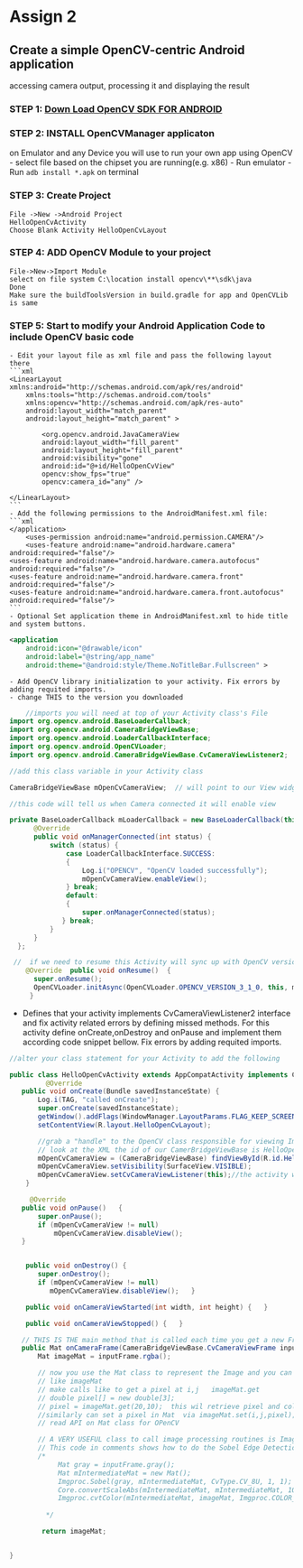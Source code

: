 # Assign 2

## Create a simple OpenCV-centric Android application
 accessing camera output, processing it and displaying the result
### STEP 1: [Down Load OpenCV SDK FOR ANDROID](http://opencv.org/releases.html)
### STEP 2: INSTALL OpenCVManager applicaton
 on Emulator and any Device you will use to run your own app using OpenCV
    - select file based on the chipset you are running(e.g. x86)
    - Run emulator
    - Run `adb install *.apk` on terminal
### STEP 3: Create Project
    File ->New ->Android Project
    HelloOpenCvActivity
    Choose Blank Activity HelloOpenCvLayout
### STEP 4: ADD OpenCV Module to your project
    File->New->Import Module
    select on file system C:\location install opencv\**\sdk\java
    Done
    Make sure the buildToolsVersion in build.gradle for app and OpenCVLib is same

### STEP 5: Start to modify your Android Application Code to include OpenCV basic code

    - Edit your layout file as xml file and pass the following layout there
    ```xml
    <LinearLayout xmlns:android="http://schemas.android.com/apk/res/android"
        xmlns:tools="http://schemas.android.com/tools"
        xmlns:opencv="http://schemas.android.com/apk/res-auto"
        android:layout_width="match_parent"
        android:layout_height="match_parent" >

            <org.opencv.android.JavaCameraView
            android:layout_width="fill_parent"
            android:layout_height="fill_parent"
            android:visibility="gone"
            android:id="@+id/HelloOpenCvView"
            opencv:show_fps="true"
            opencv:camera_id="any" />

    </LinearLayout>
    ```
    - Add the following permissions to the AndroidManifest.xml file:
    ```xml
    </application>
        <uses-permission android:name="android.permission.CAMERA"/>
        <uses-feature android:name="android.hardware.camera" android:required="false"/>
    <uses-feature android:name="android.hardware.camera.autofocus" android:required="false"/>
    <uses-feature android:name="android.hardware.camera.front" android:required="false"/>
    <uses-feature android:name="android.hardware.camera.front.autofocus" android:required="false"/>
    ```
    - Optional Set application theme in AndroidManifest.xml to hide title and system buttons.
```xml
<application
    android:icon="@drawable/icon"
    android:label="@string/app_name"
    android:theme="@android:style/Theme.NoTitleBar.Fullscreen" >
```

    - Add OpenCV library initialization to your activity. Fix errors by adding requited imports.
    - change THIS to the version you downloaded

```java
	//imports you will need at top of your Activity class's File
import org.opencv.android.BaseLoaderCallback;
import org.opencv.android.CameraBridgeViewBase;
import org.opencv.android.LoaderCallbackInterface;
import org.opencv.android.OpenCVLoader;     
import org.opencv.android.CameraBridgeViewBase.CvCameraViewListener2;        

//add this class variable in your Activity class

CameraBridgeViewBase mOpenCvCameraView;  // will point to our View widget for our image

//this code will tell us when Camera connected it will enable view

private BaseLoaderCallback mLoaderCallback = new BaseLoaderCallback(this) {
      @Override
      public void onManagerConnected(int status) {
          switch (status) {
              case LoaderCallbackInterface.SUCCESS:
              {
                  Log.i("OPENCV", "OpenCV loaded successfully");
                  mOpenCvCameraView.enableView();
              } break;
              default:
              {
                  super.onManagerConnected(status); 
             } break;
          }
      }
  };

 //  if we need to resume this Activity will sync up with OpenCV version software
    @Override  public void onResume()  {
      super.onResume();
      OpenCVLoader.initAsync(OpenCVLoader.OPENCV_VERSION_3_1_0, this, mLoaderCallback);
     }  
```

- Defines that your activity implements CvCameraViewListener2 interface and fix activity related errors by defining missed methods. For this activity define onCreate,onDestroy and onPause and implement them according code snippet bellow. Fix errors by adding requited imports.

```java
//alter your class statement for your Activity to add the following

public class HelloOpenCvActivity extends AppCompatActivity implements CvCameraViewListener2  {
         @Override
   public void onCreate(Bundle savedInstanceState) {
       Log.i(TAG, "called onCreate");
       super.onCreate(savedInstanceState);
       getWindow().addFlags(WindowManager.LayoutParams.FLAG_KEEP_SCREEN_ON);
       setContentView(R.layout.HelloOpenCvLayout);

       //grab a "handle" to the OpenCV class responsible for viewing Image
       // look at the XML the id of our CamerBridgeViewBase is HelloOpenCVView
       mOpenCvCameraView = (CameraBridgeViewBase) findViewById(R.id.HelloOpenCvView);
       mOpenCvCameraView.setVisibility(SurfaceView.VISIBLE);
       mOpenCvCameraView.setCvCameraViewListener(this);//the activity will listen to events on Camera  
    }

     @Override
   public void onPause()   {
       super.onPause();
       if (mOpenCvCameraView != null)
           mOpenCvCameraView.disableView();
   }


    public void onDestroy() {
       super.onDestroy();
       if (mOpenCvCameraView != null) 
          mOpenCvCameraView.disableView();   }

    public void onCameraViewStarted(int width, int height) {   }

    public void onCameraViewStopped() {   } 

   // THIS IS THE main method that is called each time you get a new Frame/Image
   public Mat onCameraFrame(CameraBridgeViewBase.CvCameraViewFrame inputFrame) {
       Mat imageMat = inputFrame.rgba();

       // now you use the Mat class to represent the Image and you can use method calls
       // like imageMat
       // make calls like to get a pixel at i,j   imageMat.get
       // double pixel[] = new double[3];
       // pixel = imageMat.get(20,10);  this wil retrieve pixel and column = 20, row =10
       //similarly can set a pixel in Mat  via imageMat.set(i,j,pixel); 
       // read API on Mat class for OPenCV

       // A VERY USEFUL class to call image processing routines is ImagProc
       // This code in comments shows how to do the Sobel Edge Detection on our image in imageMat
       /* 
            Mat gray = inputFrame.gray();
            Mat mIntermediateMat = new Mat();
            Imgproc.Sobel(gray, mIntermediateMat, CvType.CV_8U, 1, 1);
            Core.convertScaleAbs(mIntermediateMat, mIntermediateMat, 10, 0);
            Imgproc.cvtColor(mIntermediateMat, imageMat, Imgproc.COLOR_GRAY2BGRA, 4);
           
         */

        return imageMat;


}

```

